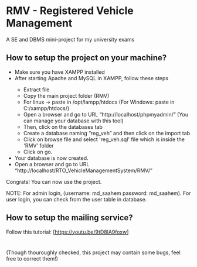 # RMV - Registered Vehicle Management
A SE and DBMS mini-project for my university exams

## How to setup the project on your machine?
<ul>
  <li>Make sure you have XAMPP installed</li>
  <li>After starting Apache and MySQL in XAMPP, follow these steps</li>
  <ul>
    <li>Extract file</li>
    <li>Copy the main project folder (RMV)</li>
    <li>For linux -> paste in /opt/lampp/htdocs (For Windows: paste in C:/xampp/htdocs/)</li>
    <li>Open a browser and go to URL “http://localhost/phpmyadmin/” (You can manage your database with this tool)</li>
    <li>Then, click on the databases tab</li>
    <li>Create a database naming “reg_veh” and then click on the import tab</li>
    <li>Click on browse file and select 'reg_veh.sql' file which is inside the 'RMV' folder</li>
    <li>Click on go.</li>
  </ul>
  <li>Your database is now created.</li>
  <li>Open a browser and go to URL “http://localhost/RTO_VehicleManagementSystem/RMV/”</li>
</ul>

Congrats! You can now use the project.

NOTE: For admin login, (username: md_saahem password: md_saahem). For user login, you can check from the user table in database.

## How to setup the mailing service?
Follow this tutorial: [https://youtu.be/9tD8lA9foxw]
#
(Though thouroughly checked, this project may contain some bugs, feel free to correct them!)
